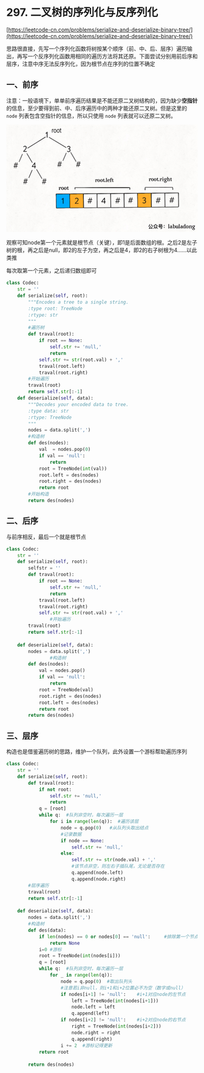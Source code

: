 # 297. 二叉树的序列化与反序列化

 [https://leetcode-cn.com/problems/serialize-and-deserialize-binary-tree/](https://leetcode-cn.com/problems/serialize-and-deserialize-binary-tree/)



思路很直接，先写一个序列化函数将树按某个顺序（前、中、后、层序）遍历输出，再写一个反序列化函数用相同的遍历方法将其还原。下面尝试分别用前后序和层序，注意中序无法反序列化，因为根节点在序列的位置不确定

## 一、前序

注意：一般语境下，单单前序遍历结果是不能还原二叉树结构的，因为缺少**空指针**的信息，至少要得到前、中、后序遍历中的两种才能还原二叉树。但是这里的 `node` 列表包含空指针的信息，所以只使用 `node` 列表就可以还原二叉树。

![](../images/297_1.jpeg)

观察可知node第一个元素就是根节点（关键），即1是后面数组的根。之后2是左子树的根，再之后是null，即2的左子为空，再之后是4，即2的右子树根为4……以此类推

每次取第一个元素，之后递归数组即可

```python
class Codec:
    str = ''
    def serialize(self, root):
        """Encodes a tree to a single string.
        :type root: TreeNode
        :rtype: str
        """
        #遍历树
        def traval(root):	
            if root == None:
                self.str += 'null,'
                return
            self.str += str(root.val) + ','
            traval(root.left)
            traval(root.right)
        #开始遍历
        traval(root)
        return self.str[:-1]
    def deserialize(self, data):
        """Decodes your encoded data to tree.
        :type data: str
        :rtype: TreeNode
        """
        nodes = data.split(',')
        #构造树
        def des(nodes):
            val  = nodes.pop(0)
            if val == 'null':
                return
            root = TreeNode(int(val))
            root.left = des(nodes)
            root.right = des(nodes)
            return root
        #开始构造
        return des(nodes)
```

## 二、后序

与前序相反，最后一个就是根节点

```python
class Codec:
    str = ''
    def serialize(self, root):
        selfstr = ''
        def traval(root):
            if root == None:
                self.str += 'null,'
                return
            traval(root.left)
            traval(root.right)
            self.str += str(root.val) + ','
				#开始遍历
        traval(root)
        return self.str[:-1]

    def deserialize(self, data):
        nodes = data.split(',')
				#构造树
        def des(nodes):
            val = nodes.pop()
            if val == 'null':
                return
            root = TreeNode(val)
            root.right = des(nodes)
            root.left = des(nodes)
            return root
        return des(nodes)
```



## 三、层序

构造也是借鉴遍历树的思路，维护一个队列，此外设置一个游标帮助遍历序列

```python
class Codec:
    str = ''
    def serialize(self, root):
        def traval(root):
            if not root:    
                self.str += 'null,'
                return
            q = [root]
            while q:  #队列非空时，每次遍历一层
                for i in range(len(q)):  #遍历该层
                    node = q.pop(0)   #从队列头取出结点
                    #记录数据
                    if node == None:  
                        self.str += 'null,'
                    else:
                        self.str += str(node.val) + ','
                        #该节点非空，则左右子插队尾，无论是否存在
                        q.append(node.left)
                        q.append(node.right)
        #层序遍历
        traval(root)
        return self.str[:-1]

    def deserialize(self, data):
        nodes = data.split(',')
        #构造树
        def des(data):
            if len(nodes) == 0 or nodes[0] == 'null':     #排除第一个节点为空
                return None
            i=0 #游标
            root = TreeNode(int(nodes[i]))
            q = [root]
            while q:  #队列非空时，每次遍历一层
                for _ in range(len(q)):
                    node = q.pop(0)  #取出队列头
                    #注意若i非null，则i+1和i+2位置必不为空（数字或null）
                    if nodes[i+1] != 'null':    #i+1对应node的左节点
                        left = TreeNode(int(nodes[i+1]))
                        node.left = left
                        q.append(left)
                    if nodes[i+2] != 'null':    #i+2对应node的右节点
                        right = TreeNode(int(nodes[i+2]))
                        node.right = right
                        q.append(right)
                    i += 2	#游标记得更新
            return root

        return des(nodes)
```

